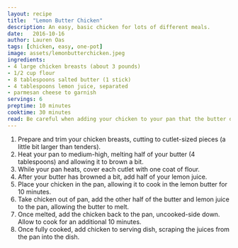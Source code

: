 ```yaml
---
layout: recipe
title:  "Lemon Butter Chicken"
description: An easy, basic chicken for lots of different meals.
date:   2016-10-16
author: Lauren Oas
tags: [chicken, easy, one-pot]
image: assets/lemonbutterchicken.jpeg
ingredients:
- 4 large chicken breasts (about 3 pounds)
- 1/2 cup flour
- 8 tablespoons salted butter (1 stick)
- 4 tablespoons lemon juice, separated
- parmesan cheese to garnish
servings: 6
preptime: 10 minutes
cooktime: 30 minutes
read: Be careful when adding your chicken to your pan that the butter doesn't splatter-it burns! I usually serve this with pasta and a starchy vegetable, like brussels sprouts.
---
```

1. Prepare and trim your chicken breasts, cutting to cutlet-sized pieces (a little bit larger than tenders).
2. Heat your pan to medium-high, melting half of your butter (4 tablespoons) and allowing it to brown a bit.
3. While your pan heats, cover each cutlet with one coat of flour.
4. After your butter has browned a bit, add half of your lemon juice.
5. Place your chicken in the pan, allowing it to cook in the lemon butter for 10 minutes.
6. Take chicken out of pan, add the other half of the butter and lemon juice to the pan, allowing the butter to melt.
7. Once melted, add the chicken back to the pan, uncooked-side down. Allow to cook for an additional 10 minutes.
8. Once fully cooked, add chicken to serving dish, scraping the juices from the pan into the dish.
